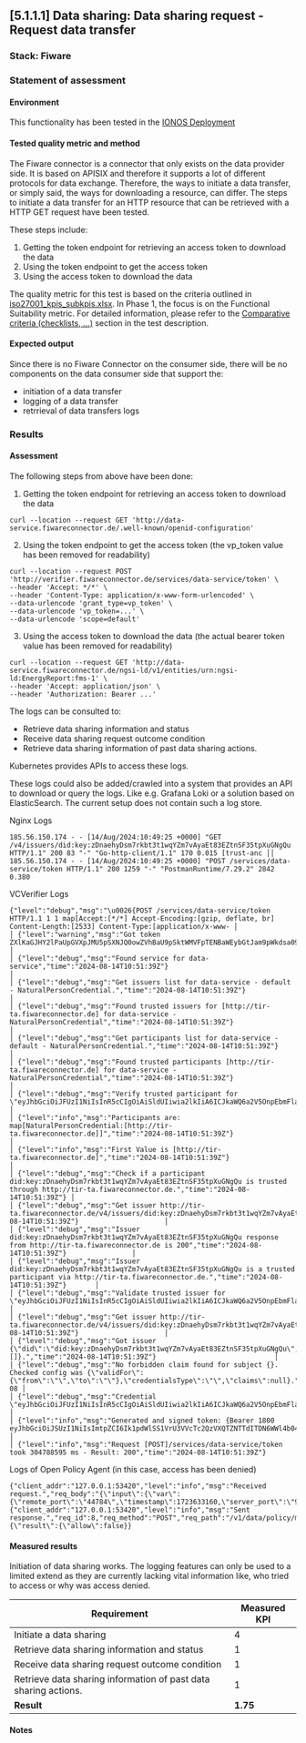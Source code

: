 ## [5.1.1.1] Data sharing: Data sharing request - Request data transfer
### Stack: Fiware

### Statement of assessment
#### Environment

This functionality has been tested in the [IONOS Deployment](/deployment/fiware/fiware_deployment.md)

#### Tested quality metric and method

The Fiware connector is a connector that only exists on the data provider side.
It  is based on APISIX and therefore it supports a lot of different protocols for data exchange.
Therefore, the ways to initiate a data transfer, or simply said, the ways for downloading a resource, can differ.
The steps to initiate a data transfer for an HTTP resource that can be retrieved with a HTTP GET request have been tested.

These steps include:

1. Getting the token endpoint for retrieving an access token to download the data
2. Using the token endpoint to get the access token
3. Using the access token to download the data

The quality metric for this test is based on the criteria outlined in [iso27001_kpis_subkpis.xlsx](../../../../../design_decisions/background_info/iso27001_kpis_subkpis.xlsx). In Phase 1, the focus is on the Functional Suitability metric. For detailed information, please refer to the [Comparative criteria (checklists, ...)](./test.md#comparative-criteria-checklists-) section in the test description.

#### Expected output
Since there is no Fiware Connector on the consumer side, there will be no components on the data consumer side that support the:
- initiation of a data transfer
- logging of a data transfer
- retrrieval of data transfers logs

### Results

#### Assessment

The following steps from above have been done:
1. Getting the token endpoint for retrieving an access token to download the data
```
curl --location --request GET 'http://data-service.fiwareconnector.de/.well-known/openid-configuration'
```

2. Using the token endpoint to get the access token (the vp_token value has been removed for readability)
```
curl --location --request POST 'http://verifier.fiwareconnector.de/services/data-service/token' \
--header 'Accept: */*' \
--header 'Content-Type: application/x-www-form-urlencoded' \
--data-urlencode 'grant_type=vp_token' \
--data-urlencode 'vp_token=...' \
--data-urlencode 'scope=default'
```

3. Using the access token to download the data (the actual bearer token value has been removed for readability)
```
curl --location --request GET 'http://data-service.fiwareconnector.de/ngsi-ld/v1/entities/urn:ngsi-ld:EnergyReport:fms-1' \
--header 'Accept: application/json' \
--header 'Authorization: Bearer ...'
```

The logs can be consulted to:
- Retrieve data sharing information and status 
- Receive data sharing request outcome condition 
- Retrieve data sharing information of past data sharing actions.

Kubernetes provides APIs to access these logs.

These logs could also be added/crawled into a system that provides an API to download or query the logs. Like e.g. Grafana Loki or a solution based on ElasticSearch. The current setup does not contain such a log store.

Nginx Logs
```
185.56.150.174 - - [14/Aug/2024:10:49:25 +0000] "GET /v4/issuers/did:key:zDnaehyDsm7rkbt3t1wqYZm7vAyaEt83EZtnSF35tpXuGNgQu HTTP/1.1" 200 83 "-" "Go-http-client/1.1" 170 0.015 [trust-anc ││ 185.56.150.174 - - [14/Aug/2024:10:49:25 +0000] "POST /services/data-service/token HTTP/1.1" 200 1259 "-" "PostmanRuntime/7.29.2" 2842 0.380 
```

VCVerifier Logs
```
{"level":"debug","msg":"\u0026{POST /services/data-service/token HTTP/1.1 1 1 map[Accept:[*/*] Accept-Encoding:[gzip, deflate, br] Content-Length:[2533] Content-Type:[application/x-www- │
│ {"level":"warning","msg":"Got token ZXlKaGJHY2lPaUpGVXpJMU5pSXNJQ0owZVhBaU9pSktWMVFpTENBaWEybGtJam9pWkdsa09tdGxlVHA2Ukc1aFpXSkZWM0EyVjJkUlJXZE5lV3RyUTFSM1NHcDZZa1YyYlZGNmRFTkRiMmxSTlZBM │
│ {"level":"debug","msg":"Found service for data-service","time":"2024-08-14T10:51:39Z"}                                                                                                    │
│ {"level":"debug","msg":"Get issuers list for data-service - default - NaturalPersonCredential.","time":"2024-08-14T10:51:39Z"}                                                            │
│ {"level":"debug","msg":"Found trusted issuers for [http://tir-ta.fiwareconnector.de] for data-service - NaturalPersonCredential","time":"2024-08-14T10:51:39Z"}                               │
│ {"level":"debug","msg":"Get participants list for data-service - default - NaturalPersonCredential.","time":"2024-08-14T10:51:39Z"}                                                       │
│ {"level":"debug","msg":"Found trusted participants [http://tir-ta.fiwareconnector.de] for data-service - NaturalPersonCredential","time":"2024-08-14T10:51:39Z"}                              │
│ {"level":"debug","msg":"Verify trusted participant for \"eyJhbGciOiJFUzI1NiIsInR5cCIgOiAiSldUIiwia2lkIiA6ICJkaWQ6a2V5OnpEbmFlaHlEc203cmtidDN0MXdxWVptN3ZBeWFFdDgzRVp0blNGMzV0cFh1R05nUXUi │
│ {"level":"info","msg":"Participants are: map[NaturalPersonCredential:[http://tir-ta.fiwareconnector.de]]","time":"2024-08-14T10:51:39Z"}                                                      │
│ {"level":"info","msg":"First Value is [http://tir-ta.fiwareconnector.de]","time":"2024-08-14T10:51:39Z"}                                                                                      │
│ {"level":"debug","msg":"Check if a participant did:key:zDnaehyDsm7rkbt3t1wqYZm7vAyaEt83EZtnSF35tpXuGNgQu is trusted through http://tir-ta.fiwareconnector.de.","time":"2024-08-14T10:51:39Z"} │
│ {"level":"debug","msg":"Get issuer http://tir-ta.fiwareconnector.de/v4/issuers/did:key:zDnaehyDsm7rkbt3t1wqYZm7vAyaEt83EZtnSF35tpXuGNgQu.","time":"2024-08-14T10:51:39Z"}                     │
│ {"level":"debug","msg":"Issuer did:key:zDnaehyDsm7rkbt3t1wqYZm7vAyaEt83EZtnSF35tpXuGNgQu response from http://tir-ta.fiwareconnector.de is 200","time":"2024-08-14T10:51:39Z"}                │
│ {"level":"debug","msg":"Issuer did:key:zDnaehyDsm7rkbt3t1wqYZm7vAyaEt83EZtnSF35tpXuGNgQu is a trusted participant via http://tir-ta.fiwareconnector.de.","time":"2024-08-14T10:51:39Z"}       │
│ {"level":"debug","msg":"Validate trusted issuer for \"eyJhbGciOiJFUzI1NiIsInR5cCIgOiAiSldUIiwia2lkIiA6ICJkaWQ6a2V5OnpEbmFlaHlEc203cmtidDN0MXdxWVptN3ZBeWFFdDgzRVp0blNGMzV0cFh1R05nUXUifQ. │
│ {"level":"debug","msg":"Get issuer http://tir-ta.fiwareconnector.de/v4/issuers/did:key:zDnaehyDsm7rkbt3t1wqYZm7vAyaEt83EZtnSF35tpXuGNgQu.","time":"2024-08-14T10:51:39Z"}                     │
│ {"level":"debug","msg":"Got issuer {\"did\":\"did:key:zDnaehyDsm7rkbt3t1wqYZm7vAyaEt83EZtnSF35tpXuGNgQu\",\"attributes\":[]}.","time":"2024-08-14T10:51:39Z"}                             │
│ {"level":"debug","msg":"No forbidden claim found for subject {}. Checked config was {\"validFor\":{\"from\":\"\",\"to\":\"\"},\"credentialsType\":\"\",\"claims\":null}.","time":"2024-08 │
│ {"level":"debug","msg":"Credential \"eyJhbGciOiJFUzI1NiIsInR5cCIgOiAiSldUIiwia2lkIiA6ICJkaWQ6a2V5OnpEbmFlaHlEc203cmtidDN0MXdxWVptN3ZBeWFFdDgzRVp0blNGMzV0cFh1R05nUXUifQ.eyJuYmYiOjE3MjM2M │
│ {"level":"info","msg":"Generated and signed token: {Bearer 1800 eyJhbGciOiJSUzI1NiIsImtpZCI6Ik1pdWlSS1VrU3VVcTc2QzVXQTZNTTdITDN6WWl4b04zeEZSOXNTcHljenciLCJ0eXAiOiJKV1QifQ.eyJhdWQiOlsiZG │
│ {"level":"info","msg":"Request [POST]/services/data-service/token took 304788595 ms - Result: 200","time":"2024-08-14T10:51:39Z"}      
```

Logs of Open Policy Agent (in this case, access has been denied)
```
{"client_addr":"127.0.0.1:53420","level":"info","msg":"Received request.","req_body":"{\"input\":{\"var\":{\"remote_port\":\"44784\",\"timestamp\":1723633160,\"server_port\":\"9080\",\"
{"client_addr":"127.0.0.1:53420","level":"info","msg":"Sent response.","req_id":8,"req_method":"POST","req_path":"/v1/data/policy/main","resp_body":"{\"result\":{\"allow\":false}}
```

#### Measured results

Initiation of data sharing works. The logging features can only be used to a limited extend as they are currently lacking vital information like, who tried to access or why was access denied.

| Requirement | Measured KPI |
| -|-|
| Initiate a data sharing | 4 |
| Retrieve data sharing information and status | 1 |
| Receive data sharing request outcome condition | 1 |
| Retrieve data sharing information of past data sharing actions. | 1 |
| **Result**|**1.75**|

#### Notes

